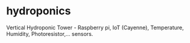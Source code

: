 # hydroponics
Vertical Hydroponic Tower - Raspberry pi, IoT (Cayenne), Temperature, Humidity, Photoresistor,... sensors. 
